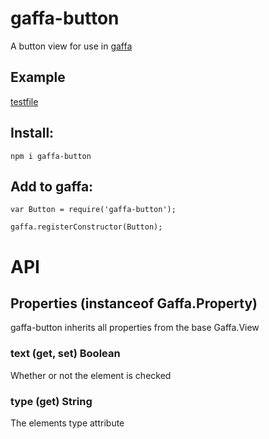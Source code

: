 # gaffa-button

A button view for use in [gaffa](https://github.com/gaffa-tape/gaffa-js)

## Example

[testfile](https://rawgit.com/KoryNunn/gaffa-button/master/test/test.html)

## Install:

    npm i gaffa-button

## Add to gaffa:

    var Button = require('gaffa-button');

    gaffa.registerConstructor(Button);

# API

## Properties (instanceof Gaffa.Property)

gaffa-button inherits all properties from the base Gaffa.View

### text (get, set) Boolean

Whether or not the element is checked

### type (get) String

The elements type attribute